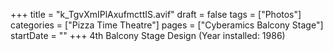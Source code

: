 +++
title = "k_TgvXmIPlAxufmcttIS.avif"
draft = false
tags = ["Photos"]
categories = ["Pizza Time Theatre"]
pages = ["Cyberamics Balcony Stage"]
startDate = ""
+++
4th Balcony Stage Design (Year installed: 1986)
